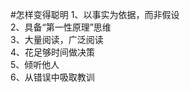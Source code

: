 #怎样变得聪明
1、以事实为依据，而非假设<br>
2、具备“第一性原理”思维<br>
3、大量阅读，广泛阅读<br>
4、花足够时间做决策<br>
5、倾听他人<br>
6、从错误中吸取教训<br>
